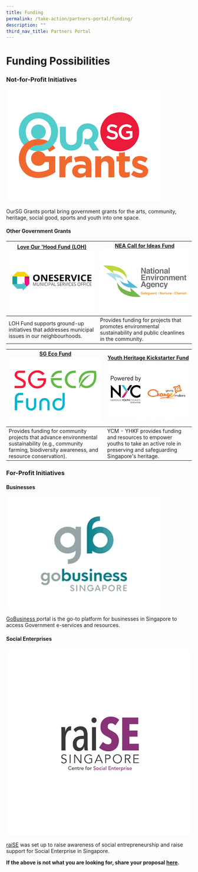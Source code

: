 ```yaml
---
title: Funding
permalink: /take-action/partners-portal/funding/
description: ""
third_nav_title: Partners Portal
---
```

# Funding Possibilities


### Not-for-Profit Initiatives 

[![](/images/oursggrants_logo.png)](https://oursggrants.gov.sg)

OurSG Grants portal bring government grants for the arts, community, heritage, social good, sports and youth into one space. 

#### Other Government Grants

| [Love Our 'Hood Fund (LOH)](https://go.gov.sg/fund-application)![](/images/Opportunities/mso-logo_422x304.jpg)| [NEA Call for Ideas Fund](https://www.nea.gov.sg/programmes-grants/grants-and-awards/call-for-ideas-fund) ![](/images/Opportunities/nea-logo_422x304.jpg) |
| -------- | -------- | 
|LOH Fund supports ground-up initiatives that addresses municipal issues in our neighbourhoods. | Provides funding for projects that promotes environmental sustainability and public cleanlines in the community. | 

| [SG Eco Fund](https://www.mse.gov.sg/sgecofund) ![](/images/Opportunities/sg-eco-fund_422x304.jpg) | [Youth Heritage Kickstarter Fund](https://www.nyc.gov.sg/programmes-grants/young-changemakers) ![](/images/Opportunities/nyc-ycm-logo-(422x304).jpg) |
| -------- | -------- | 
|Provides funding for community projects that advance environmental sustainability (e.g., community farming, biodiversity awareness, and resource conservation). | YCM - YHKF provides funding and resources to empower youths to take an active role in preserving and safeguarding Singapore's heritage. | 

### For-Profit Initiatives 

#### Businesses 

[![](/images/Opportunities/gobusiness-logo_422x304.jpg)](https://gobusiness.gov.sg)

[GoBusiness ](https://gobusiness.gov.sg)portal is the go-to platform for businesses in Singapore to access Government e-services and resources.

#### Social Enterprises
[![](/images/Opportunities/rsz_raise.png)](https://www.raise.sg)

[raiSE](https://www.raise.sg) was set up to raise awareness of social entrepreneurship and raise support for Social Enterprise in Singapore. 

**If the above is not what you are looking for, share your proposal [here](https://go.gov.sg/takeactiontoday).**